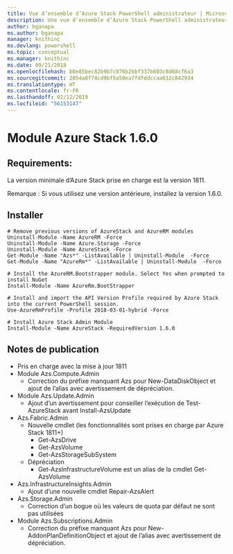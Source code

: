 ```yaml
---
title: Vue d’ensemble d’Azure Stack PowerShell administrateur | Microsoft Docs
description: Une vue d’ensemble d’Azure Stack PowerShell administrateur avec des instructions sur les procédures d’installation et de configuration.
author: bganapa
ms.author: bganapa
manager: knithinc
ms.devlang: powershell
ms.topic: conceptual
ms.manager: knithinc
ms.date: 09/21/2018
ms.openlocfilehash: b0e85bec82b9b7c876b2bbf337b603c8d68cf6a3
ms.sourcegitcommit: 2054a8f74cd9bf5a50ea7fdfddccaa632c842934
ms.translationtype: HT
ms.contentlocale: fr-FR
ms.lasthandoff: 02/12/2019
ms.locfileid: "56153147"
---
```

# <a name="azure-stack-module-160"></a>Module Azure Stack 1.6.0

## <a name="requirements"></a>Requirements:
La version minimale d’Azure Stack prise en charge est la version 1811.

Remarque : Si vous utilisez une version antérieure, installez la version 1.6.0.

## <a name="install"></a>Installer
```
# Remove previous versions of AzureStack and AzureRM modules
Uninstall-Module -Name AzureRM -Force
Uninstall-Module -Name Azure.Storage -Force
Uninstall-Module -Name AzureStack -Force
Get-Module -Name "Azs*" -ListAvailable | Uninstall-Module  -Force 
Get-Module -Name "AzureRm*" -ListAvailable | Uninstall-Module  -Force

# Install the AzureRM.Bootstrapper module. Select Yes when prompted to install NuGet
Install-Module -Name AzureRm.BootStrapper

# Install and import the API Version Profile required by Azure Stack into the current PowerShell session.
Use-AzureRmProfile -Profile 2018-03-01-hybrid -Force

# Install Azure Stack Admin Module
Install-Module -Name AzureStack -RequiredVersion 1.6.0
```

## <a name="release-notes"></a>Notes de publication
* Pris en charge avec la mise à jour 1811
* Module Azs.Compute.Admin
    * Correction du préfixe manquant Azs pour New-DataDiskObject et ajout de l’alias avec avertissement de dépréciation.
* Module Azs.Update.Admin
    * Ajout d’un avertissement pour conseiller l’exécution de Test-AzureStack avant Install-AzsUpdate
* Azs.Fabric.Admin
    * Nouvelle cmdlet (les fonctionnalités sont prises en charge par Azure Stack 1811+)
        * Get-AzsDrive
        * Get-AzsVolume
        * Get-AzsStorageSubSystem
    * Dépréciation
        * Get-AzsInfrastructureVolume est un alias de la cmdlet Get-AzsVolume
* Azs.InfrastructureInsights.Admin
    *  Ajout d’une nouvelle cmdlet Repair-AzsAlert
* Azs.Storage.Admin
    * Correction d’un bogue où les valeurs de quota par défaut ne sont pas utilisées
* Module Azs.Subscriptions.Admin
    * Correction du préfixe manquant Azs pour New-AddonPlanDefinitionObject et ajout de l’alias avec avertissement de dépréciation.
